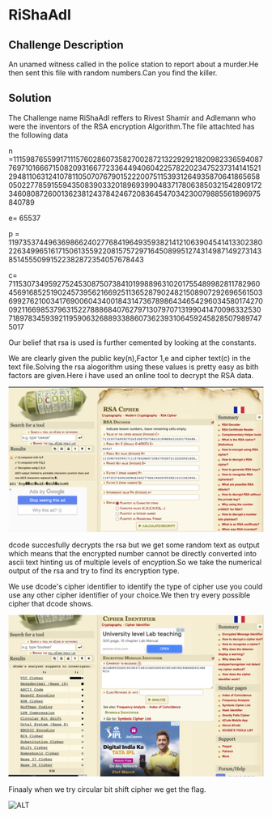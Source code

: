# RiShaAdl

## Challenge Description 

An unamed witness called in the police station to report about a murder.He then sent this file with random numbers.Can you find the killer.

## Solution

The Challenge name RiShaAdl reffers to Rivest Shamir and Adlemann who were the inventors of the RSA encryption Algorithm.The file attachted has the following data

n =111598765599171115760286073582700287213229292182098233659408776971016667150820931667723364494060422578220234752373141415212948110631241078110507076790152220075115393126493587064186565805022778591559435083903320189693990483717806385032154280917234608087260013623812437842467208364547034230079885561896975840789

e= 65537

p = 11973537449636986624027768419649359382141210639045414133023802263499651617150613559220815757297164508995127431498714927314385145550991522382872354057678443

c= 7115307349592752453087507384101998896310201755489982811782960456916852519024573956216692511365287902482150890729269656150369927621003417690060434001843147367898643465429603458017427009211669853796315227888684076279713079707131990414700963325307189783459392119590632688933886073623931064592458285079897475017

Our belief that rsa is used is further cemented by looking at the constants.

We are clearly given the public key(n),Factor 1,e and cipher text(c) in the text file.Solving the rsa alogorithm using these values is pretty easy as bith factors are given.Here i have used an online tool to decrypt the RSA data.

![dcode image](./dcode.png)

dcode succesfully decrypts the rsa but we get some random text as output which means that the encrypted number cannot be directly converted into ascii text hinting us of multiple levels of encyption.So we take the numerical output of the rsa and try to find its encryption type.

We use dcode's cipher identifier to identify the type of cipher use you could use any other cipher identifier of your choice.We then try every possible cipher that dcode shows.

![ALT](./dcode2.png)

Finaaly when we try circular bit shift cipher we get the flag.

![ALT](./decode3.png)
